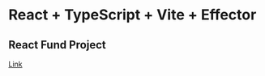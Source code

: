 # React + TypeScript + Vite + Effector

## React Fund Project

[Link](https://react-fund-swilsakov.netlify.app/)
